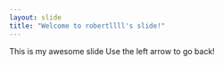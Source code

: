 ```yaml
---
layout: slide
title: "Welcome to robertllll's slide!"
---
```

This is my awesome slide 
Use the left arrow to go back!

